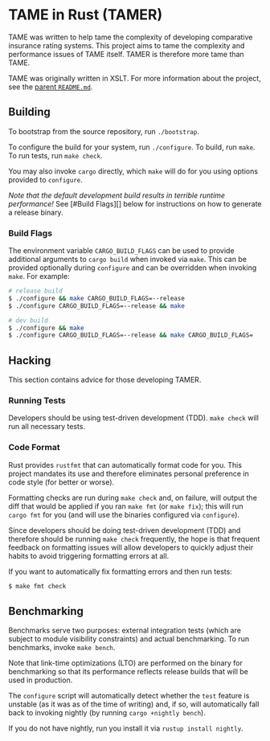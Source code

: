 <!---
  Copyright (C) 2014-2019 Ryan Specialty Group, LLC.

  Permission is granted to copy, distribute and/or modify this
  document under the terms of the GNU Free Documentation License,
  Version 1.3 or any later version published by the Free Software
  Foundation; with no Invariant Sections, no Front-Cover Texts, and no
  Back-Cover Texts.  A copy of the license is included the file
  COPYING.FDL.
-->
TAME in Rust (TAMER)
====================
TAME was written to help tame the complexity of developing comparative
insurance rating systems.  This project aims to tame the complexity and
performance issues of TAME itself.  TAMER is therefore more tame than TAME.

TAME was originally written in XSLT.  For more information about the
project, see the [parent `README.md`](../README.md).


## Building
To bootstrap from the source repository, run `./bootstrap`.

To configure the build for your system, run `./configure`.  To build, run
`make`.  To run tests, run `make check`.

You may also invoke `cargo` directly, which `make` will do for you using
options provided to `configure`.

*Note that the default development build results in terrible runtime
performance!*  See [#Build Flags][] below for instructions on how to
generate a release binary.


### Build Flags
The environment variable `CARGO_BUILD_FLAGS` can be used to provide
additional arguments to `cargo build` when invoked via `make`.  This can be
provided optionally during `configure` and can be overridden when invoking
`make`.  For example:

```sh
# release build
$ ./configure && make CARGO_BUILD_FLAGS=--release
$ ./configure CARGO_BUILD_FLAGS=--release && make

# dev build
$ ./configure && make
$ ./configure CARGO_BUILD_FLAGS=--release && make CARGO_BUILD_FLAGS=
```


## Hacking
This section contains advice for those developing TAMER.


### Running Tests
Developers should be using test-driven development (TDD).  `make check` will
run all necessary tests.


### Code Format
Rust provides `rustfmt` that can automatically format code for you.  This
project mandates its use and therefore eliminates personal preference in
code style (for better or worse).

Formatting checks are run during `make check` and, on failure, will output
the diff that would be applied if you ran `make fmt` (or `make fix`); this
will run `cargo fmt` for you (and will use the binaries configured via
`configure`).

Since developers should be doing test-driven development (TDD) and therefore
should be running `make check` frequently, the hope is that frequent
feedback on formatting issues will allow developers to quickly adjust their
habits to avoid triggering formatting errors at all.

If you want to automatically fix formatting errors and then run tests:

```sh
$ make fmt check
```


## Benchmarking
Benchmarks serve two purposes: external integration tests (which are subject
to module visibility constraints) and actual benchmarking.  To run
benchmarks, invoke `make bench`.

Note that link-time optimizations (LTO) are performed on the binary for
benchmarking so that its performance reflects release builds that will be
used in production.

The `configure` script will automatically detect whether the `test` feature
is unstable (as it was as of the time of writing) and, if so, will
automatically fall back to invoking nightly (by running `cargo +nightly
bench`).

If you do not have nightly, run you install it via `rustup install nightly`.
